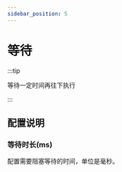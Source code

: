 ```yaml
---
sidebar_position: 5
---
```


# 等待

:::tip

等待一定时间再往下执行

:::

## 配置说明

### 等待时长(ms)
配置需要阻塞等待的时间，单位是毫秒。